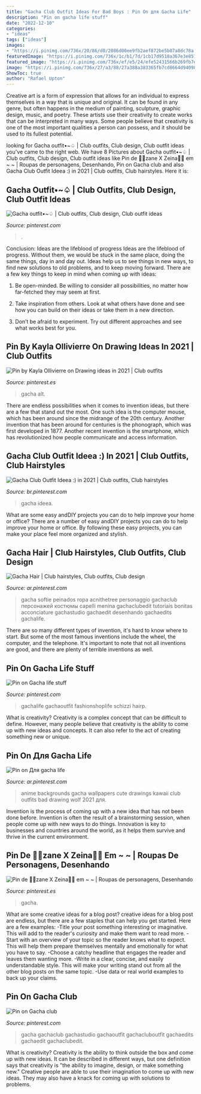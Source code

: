 ```yaml
---
title: "Gacha Club Outfit Ideas For Bad Boys : Pin On для Gacha Life"
description: "Pin on gacha life stuff"
date: "2022-12-10"
categories:
- "ideas"
tags: ["ideas"]
images:
- "https://i.pinimg.com/736x/20/86/d0/2086d00ee9fb2aef872be5b07a8dc78a.jpg"
featuredImage: "https://i.pinimg.com/736x/1c/b1/7d/1cb17d9518a367e3e8519c0247c9feb5.jpg"
featured_image: "https://i.pinimg.com/736x/ef/e5/24/efe52431566b269fb7e8b3514e92bc94.jpg"
image: "https://i.pinimg.com/736x/27/a3/88/27a388a383365fb7cd8664d94098df18.jpg"
ShowToc: true
author: "Rafael Upton"
---
```



Creative art is a form of expression that allows for an individual to express themselves in a way that is unique and original. It can be found in any genre, but often happens in the medium of painting, sculpture, graphic design, music, and poetry. These artists use their creativity to create works that can be interpreted in many ways. Some people believe that creativity is one of the most important qualities a person can possess, and it should be used to its fullest potential.

	

		
looking for Gacha outfit•~♤ | Club outfits, Club design, Club outfit ideas you've came to the right web. We have 8 Pictures about Gacha outfit•~♤ | Club outfits, Club design, Club outfit ideas like Pin de 💙🖤zane X Zeina🖤💙 em ~ ~ | Roupas de personagens, Desenhando, Pin on Gacha club and also Gacha Club Outfit Ideea :) in 2021 | Club outfits, Club hairstyles. Here it is:
		
    
## Gacha Outfit•~♤ | Club Outfits, Club Design, Club Outfit Ideas

<img loading=lazy src="https://i.pinimg.com/736x/03/79/09/03790991f7e727037f22329ce1d604f5.jpg" onerror="this.onerror=null;this.src='https://tse2.mm.bing.net/th?id=OIP.sUb1ylcdfMXE1mKMYSuBIwHaHP&amp;pid=15.1';" alt="Gacha outfit•~♤ | Club outfits, Club design, Club outfit ideas">

_Source: pinterest.com_

>. 

	

Conclusion: Ideas are the lifeblood of progress
Ideas are the lifeblood of progress. Without them, we would be stuck in the same place, doing the same things, day in and day out. Ideas help us to see things in new ways, to find new solutions to old problems, and to keep moving forward.
There are a few key things to keep in mind when coming up with ideas:

1. Be open-minded. Be willing to consider all possibilities, no matter how far-fetched they may seem at first.

2. Take inspiration from others. Look at what others have done and see how you can build on their ideas or take them in a new direction.

3. Don’t be afraid to experiment. Try out different approaches and see what works best for you.

    
## Pin By Kayla Ollivierre On Drawing Ideas In 2021 | Club Outfits

<img loading=lazy src="https://i.pinimg.com/736x/1c/b1/7d/1cb17d9518a367e3e8519c0247c9feb5.jpg" onerror="this.onerror=null;this.src='https://tse4.mm.bing.net/th?id=OIP.TOEBUil6b16zZe6MPHrnxQHaHR&amp;pid=15.1';" alt="Pin by Kayla Ollivierre on Drawing ideas in 2021 | Club outfits">

_Source: pinterest.es_

>gacha alt. 

	

There are endless possibilities when it comes to invention ideas, but there are a few that stand out the most. One such idea is the computer mouse, which has been around since the midrange of the 20th century. Another invention that has been around for centuries is the phonograph, which was first developed in 1877. Another recent invention is the smartphone, which has revolutionized how people communicate and access information.

    
## Gacha Club Outfit Ideea :) In 2021 | Club Outfits, Club Hairstyles

<img loading=lazy src="https://i.pinimg.com/736x/91/1c/35/911c35f0256879e9b9f41b251c05b38f.jpg" onerror="this.onerror=null;this.src='https://tse4.mm.bing.net/th?id=OIP.Yx8tDHiJ4A5yrRQgCL92-gHaHa&amp;pid=15.1';" alt="Gacha Club Outfit Ideea :) in 2021 | Club outfits, Club hairstyles">

_Source: br.pinterest.com_

>gacha ideea. 

	

What are some easy andDIY projects you can do to help improve your home or office?
There are a number of easy andDIY projects you can do to help improve your home or office. By following these easy projects, you can make your place feel more organized and stylish.

    
## Gacha Hair | Club Hairstyles, Club Outfits, Club Design

<img loading=lazy src="https://i.pinimg.com/736x/ef/e5/24/efe52431566b269fb7e8b3514e92bc94.jpg" onerror="this.onerror=null;this.src='https://tse4.mm.bing.net/th?id=OIP.oqR3H9hcvCXSuHyVu_4mWAHaHa&amp;pid=15.1';" alt="Gacha Hair | Club hairstyles, Club outfits, Club design">

_Source: ar.pinterest.com_

>gacha softie peinados ropa acnithetree personaggio gachaclub персонажей костюмы capelli menina gachaclubedit tutoriais bonitas acconciature gachastudio gachaedit desenhando gachaedits gachalife. 

	

There are so many different types of invention, it's hard to know where to start. But some of the most famous inventions include the wheel, the computer, and the telephone. It's important to note that not all inventions are good, and there are plenty of terrible inventions as well.

    
## Pin On Gacha Life Stuff

<img loading=lazy src="https://i.pinimg.com/736x/35/b3/74/35b374afe5fde281a8e4bc117c5efe34.jpg" onerror="this.onerror=null;this.src='https://tse4.mm.bing.net/th?id=OIP.cAh8M2sk0AAhEE5lLRgQ2gHaHU&amp;pid=15.1';" alt="Pin on Gacha life stuff">

_Source: pinterest.com_

>gachalife gachaoutfit fashionshoplife schizzi hairp. 

	

What is creativity?
Creativity is a complex concept that can be difficult to define. However, many people believe that creativity is the ability to come up with new ideas and concepts. It can also refer to the act of creating something new or unique.

    
## Pin On Для Gacha Life

<img loading=lazy src="https://i.pinimg.com/736x/27/a3/88/27a388a383365fb7cd8664d94098df18.jpg" onerror="this.onerror=null;this.src='https://tse1.mm.bing.net/th?id=OIP.uIjnfXUQD94vcQl7SbVNSQHaJS&amp;pid=15.1';" alt="Pin on Для gacha life">

_Source: ar.pinterest.com_

>anime backgrounds gacha wallpapers cute drawings kawaii club outfits bad drawing wolf 2021 для. 

	

Invention is the process of coming up with a new idea that has not been done before. Invention is often the result of a brainstorming session, when people come up with new ways to do things. Innovation is key to businesses and countries around the world, as it helps them survive and thrive in the current environment.

    
## Pin De 💙🖤zane X Zeina🖤💙 Em ~ ~ | Roupas De Personagens, Desenhando

<img loading=lazy src="https://i.pinimg.com/736x/87/02/32/870232ca06efbb6509297522f0b38835.jpg" onerror="this.onerror=null;this.src='https://tse1.mm.bing.net/th?id=OIP.wouFMCv1eeCzMaenLqns_gHaHI&amp;pid=15.1';" alt="Pin de 💙🖤zane X Zeina🖤💙 em ~ ~ | Roupas de personagens, Desenhando">

_Source: pinterest.es_

>gacha. 

	

What are some creative ideas for a blog post?
creative ideas for a blog post are endless, but there are a few staples that can help you get started. Here are a few examples: 
-Title your post something interesting or imaginative. This will add to the reader's curiosity and make them want to read more. 
-Start with an overview of your topic so the reader knows what to expect. This will help them prepare themselves mentally and emotionally for what you have to say. 
-Choose a catchy headline that engages the reader and leaves them wanting more. 
-Write in a clear, concise, and easily understandable style. This will make your writing stand out from all the other blog posts on the same topic. 
-Use data or real world examples to back up your claims.

    
## Pin On Gacha Club

<img loading=lazy src="https://i.pinimg.com/736x/20/86/d0/2086d00ee9fb2aef872be5b07a8dc78a.jpg" onerror="this.onerror=null;this.src='https://tse3.mm.bing.net/th?id=OIP.SxrC921CgVSB9u4JHDlaCwHaHc&amp;pid=15.1';" alt="Pin on Gacha club">

_Source: pinterest.com_

>gacha gachaclub gachastudio gachaoutfit gachacluboutfit gachaedits gachaedit gachaclubedit. 

	

What is creativity?
Creativity is the ability to think outside the box and come up with new ideas. It can be described in different ways, but one definition says that creativity is "the ability to imagine, design, or make something new." Creative people are able to use their imagination to come up with new ideas. They may also have a knack for coming up with solutions to problems.

